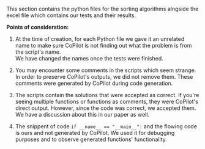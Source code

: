 This section contains the python files for the sorting algorithms alngside the excel file which contains our tests and their results.<br>

__Points of consideration:__<br>
1. At the time of creation, for each Python file we gave it an unrelated name to make sure CoPilot is not finding out what the problem is from the script's name.<br>
We have changed the names once the tests were finished.

2. You may encounter some comments in the scripts which seem strange. In order to preserve CoPilot's outputs, we did not remove them. These comments were generated by CoPilot during code generation.

3. The scripts contain the solutions that were accepted as correct. If you're seeing multiple functions or functions as comments, they were CoPilot's direct output. However, since the code was correct, we accepted them. We have a discussion about this in our paper as well.

4. The snippent of code `if __name__ == "__main__":` and the flowing code is ours and not generated by CoPilot. We used it for debugging purposes and to observe generated functions' functionality.
